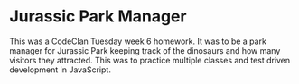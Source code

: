 # Jurassic Park Manager
This was a CodeClan Tuesday week 6 homework. It was to be a park manager for Jurassic Park keeping track of the dinosaurs and how many visitors they attracted. This was to practice multiple classes and test driven development in JavaScript.

